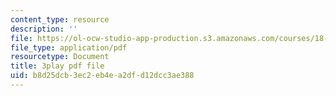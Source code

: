```yaml
---
content_type: resource
description: ''
file: https://ol-ocw-studio-app-production.s3.amazonaws.com/courses/18-217-graph-theory-and-additive-combinatorics-fall-2019/b8d25dcb3ec2eb4ea2dfd12dcc3ae388_RDO6Py97IDg.pdf
file_type: application/pdf
resourcetype: Document
title: 3play pdf file
uid: b8d25dcb-3ec2-eb4e-a2df-d12dcc3ae388
---
```

